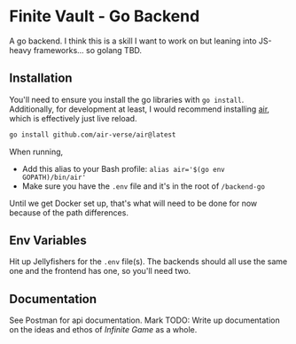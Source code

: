 # Finite Vault - Go Backend

A go backend. I think this is a skill I want to work on but leaning into JS-heavy frameworks... so golang TBD.

## Installation

You'll need to ensure you install the go libraries with `go install`. Additionally, for development at least, I would recommend installing [air](https://github.com/air-verse/air), which is effectively just live reload.

```bash
go install github.com/air-verse/air@latest
```
When running,

- Add this alias to your Bash profile: `alias air='$(go env GOPATH)/bin/air'`
- Make sure you have the `.env` file and it's in the root of `/backend-go`

Until we get Docker set up, that's what will need to be done for now because of the path differences.

## Env Variables

Hit up Jellyfishers for the `.env` file(s). The backends should all use the same one and the frontend has one, so you'll need two.

## Documentation

See Postman for api documentation. Mark TODO: Write up documentation on the ideas and ethos of _Infinite Game_ as a whole.
